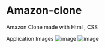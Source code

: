 # Amazon-clone
Amazon Clone made with Html , CSS 


Application Images
![image](https://github.com/retardneeraj/Amazon-clone/assets/81550559/97b4d676-8ea8-48c6-bc3b-01f3a39f3235)
![image](https://github.com/retardneeraj/Amazon-clone/assets/81550559/8b6408a4-b2dd-4890-870b-176e588658fe)

